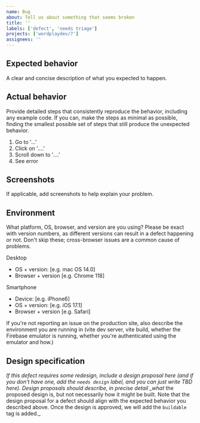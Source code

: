 ```yaml
---
name: Bug
about: Tell us about something that seems broken
title: ''
labels: ['defect', 'needs triage']
projects: ['wordplaydev/7']
assignees: ''
---
```


## Expected behavior

A clear and concise description of what you expected to happen.

## Actual behavior

Provide detailed steps that consistently reproduce the behavior, including any example code. If you can, make the steps as minimal as possible, finding the smallest possible set of steps that still produce the unexpected behavior.

1. Go to '...'
2. Click on '....'
3. Scroll down to '....'
4. See error

## Screenshots

If applicable, add screenshots to help explain your problem.

## Environment

What platform, OS, browser, and version are you using? Please be exact with version numbers, as different versions can result in a defect happening or not. Don't skip these; cross-browser issues are a common cause of problems.

Desktop

-   OS + version: [e.g. mac OS 14.0]
-   Browser + version [e.g. Chrome 118]

Smartphone

-   Device: [e.g. iPhone6]
-   OS + version: [e.g. iOS 17.1]
-   Browser + version [e.g. Safari]

If you're not reporting an issue on the production site, also describe the environment you are running in (vite dev server, vite build, whether the Firebase emulator is running, whether you're authenticated using the emulator and how.)

## Design specification

_If this defect requires some redesign, include a design proposal here (and if you don't have one, add the `needs design` label, and you can just write TBD here). Design proposals should describe, in precise detail \_what_ the proposed design is, but not necessarily how it might be built. Note that the design proposal for a defect should align with the expected behavior you described above. Once the design is approved, we will add the `buildable` tag is added.\_

